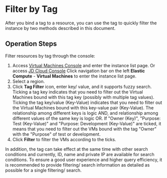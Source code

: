 # Filter by Tag
After you bind a tag to a resource, you can use the tag to quickly filter the instance by two methods described in this document.

## Operation Steps

Filter resources by tag through the console:

1. Access [Virtual Machines Console](https://cns-console.jdcloud.com/host/compute/list) and enter the instance list page. Or access [JD Cloud Console](https://console.jdcloud.com) Click navigation bar on the left **Elastic Compute** - **Virtual Machines** to enter the instance list page.
2. Select a region.
3. Click **Tag Filter** icon, enter key/ value, and it supports fuzzy search. Ticking a tag key indicates that you need to filter out the Virtual Machines bound with this tag key (possibly with multiple tag values). Ticking the tag key/value (Key-Value) indicates that you need to filter out the Virtual Machines bound with this key-value pair (Key-Value). The relationship among different keys is logic AND, and relationship among different values of the same key is logic OR. If "Owner (Key)", "Purpose: Test (Key-Value)" and "Purpose: Development (Key-Value)" are ticked, it means that you need to filter out the VMs bound with the tag "Owner" with the "Purpose" of test or development.
4. Click **Filter** to filter the VMs according to the ticks.

In addition, the tag can take effect at the same time with other search conditions and currently, ID, name and private IP are available for search conditions. To ensure a good user experience and higher query efficiency, it is recommended to provide filtering/ search information as detailed as possible for a single filtering/ search.




